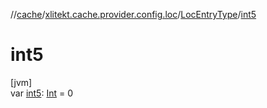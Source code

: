 //[cache](../../../index.md)/[xlitekt.cache.provider.config.loc](../index.md)/[LocEntryType](index.md)/[int5](int5.md)

# int5

[jvm]\
var [int5](int5.md): [Int](https://kotlinlang.org/api/latest/jvm/stdlib/kotlin/-int/index.html) = 0
